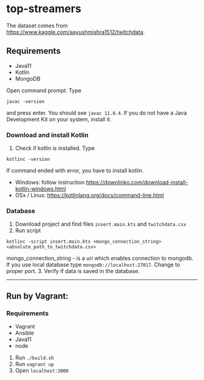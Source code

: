 # top-streamers

The dataset comes from https://www.kaggle.com/aayushmishra1512/twitchdata.

## Requirements
* Java11
* Kotlin
* MongoDB

Open command prompt. Type 
```
javac -version
```
and press enter. You should see `javac 11.0.4`.
If you do not have a Java Development Kit on your system, install it. 

### Download and install Kotlin
1. Check if kotlin is installed. Type
```
kotlinc -version
```
If command ended with error, you have to install kotlin.
* Windows: follow instruction https://downlinko.com/download-install-kotlin-windows.html
* OSx / Linux: https://kotlinlang.org/docs/command-line.html

### Database
1. Download project and find files `insert.main.kts` and `twitchdata.csv`
2. Run script
```
kotlinc -script insert.main.kts <mongo_connection_string> <absolute_path_to_twitchdata.csv>
```
mongo_connection_string - is a uri which enables connection to mongodb. If you use local 
database type `mongodb://localhost:27017`. Change to proper port.
3. Verify if data is saved in the database. 


_______________________

## Run by Vagrant:
### Requirements
* Vagrant
* Ansible
* Java11
* node


1. Run `./build.sh`
2. Run `vagrant up`
3. Open `localhost:3000`